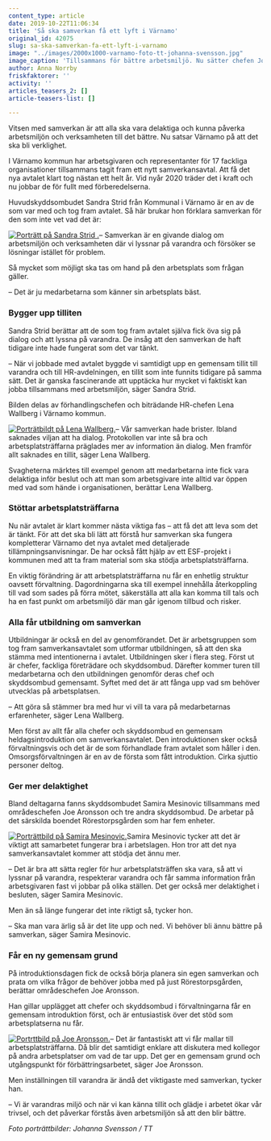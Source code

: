 ```yaml
---
content_type: article
date: 2019-10-22T11:06:34
title: 'Så ska samverkan få ett lyft i Värnamo'
original_id: 42075
slug: sa-ska-samverkan-fa-ett-lyft-i-varnamo
image: "../images/2000x1000-varnamo-foto-tt-johanna-svensson.jpg"
image_caption: 'Tillsammans för bättre arbetsmiljö. Nu sätter chefen Joe Aronsson och skyddsombudet Samira Mesinovic på särskilda boendet Rörestorpsgården i Värnamo ny fart på samverkan. '
author: Anna Norrby
friskfaktorer: ''
activity: ''
articles_teasers_2: []
article-teasers-list: []

---
```


Vitsen med samverkan är att alla ska vara delaktiga och kunna påverka arbetsmiljön och verksamheten till det bättre. Nu satsar Värnamo på att det ska bli verklighet.

I Värnamo kommun har arbetsgivaren och representanter för 17 fackliga organisationer tillsammans tagit fram ett nytt samverkansavtal. Att få det nya avtalet klart tog nästan ett helt år. Vid nyår 2020 träder det i kraft och nu jobbar de för fullt med förberedelserna.

Huvudskyddsombudet Sandra Strid från Kommunal i Värnamo är en av de som var med och tog fram avtalet. Så här brukar hon förklara samverkan för den som inte vet vad det är:

[![Porträtt på Sandra Strid .](https://www.suntarbetsliv.se/wp-content/uploads/2019/10/200x220-sandra-strid-foto-johanna-svensson-tt.jpg)](https://www.suntarbetsliv.se/wp-content/uploads/2019/10/200x220-sandra-strid-foto-johanna-svensson-tt.jpg)– Samverkan är en givande dialog om arbetsmiljön och verksamheten där vi lyssnar på varandra och försöker se lösningar istället för problem.

Så mycket som möjligt ska tas om hand på den arbetsplats som frågan gäller.

– Det är ju medarbetarna som känner sin arbetsplats bäst.

### Bygger upp tilliten

Sandra Strid berättar att de som tog fram avtalet själva fick öva sig på dialog och att lyssna på varandra. De insåg att den samverkan de haft tidigare inte hade fungerat som det var tänkt.

– När vi jobbade med avtalet byggde vi samtidigt upp en gemensam tillit till varandra och till HR-avdelningen, en tillit som inte funnits tidigare på samma sätt. Det är ganska fascinerande att upptäcka hur mycket vi faktiskt kan jobba tillsammans med arbetsmiljön, säger Sandra Strid.

Bilden delas av förhandlingschefen och biträdande HR-chefen Lena Wallberg i Värnamo kommun.

[![Porträtbildt på Lena Wallberg.](https://www.suntarbetsliv.se/wp-content/uploads/2019/10/200x220-lena-wallberg-foto-johanna-svensson-tt.jpg)](https://www.suntarbetsliv.se/wp-content/uploads/2019/10/200x220-lena-wallberg-foto-johanna-svensson-tt.jpg)– Vår samverkan hade brister. Ibland saknades viljan att ha dialog. Protokollen var inte så bra och arbetsplatsträffarna präglades mer av information än dialog. Men framför allt saknades en tillit, säger Lena Wallberg.

Svagheterna märktes till exempel genom att medarbetarna inte fick vara delaktiga inför beslut och att man som arbetsgivare inte alltid var öppen med vad som hände i organisationen, berättar Lena Wallberg.

### Stöttar arbetsplatsträffarna

Nu när avtalet är klart kommer nästa viktiga fas – att få det att leva som det är tänkt. För att det ska bli lätt att förstå hur samverkan ska fungera kompletterar Värnamo det nya avtalet med detaljerade tillämpningsanvisningar. De har också fått hjälp av ett ESF-projekt i kommunen med att ta fram material som ska stödja arbetsplatsträffarna.

En viktig förändring är att arbetsplatsträffarna nu får en enhetlig struktur oavsett förvaltning. Dagordningarna ska till exempel innehålla återkoppling till vad som sades på förra mötet, säkerställa att alla kan komma till tals och ha en fast punkt om arbetsmiljö där man går igenom tillbud och risker.

### Alla får utbildning om samverkan

Utbildningar är också en del av genomförandet. Det är arbetsgruppen som tog fram samverkansavtalet som utformar utbildningen, så att den ska stämma med intentionerna i avtalet. Utbildningen sker i flera steg. Först ut är chefer, fackliga företrädare och skyddsombud. Därefter kommer turen till medarbetarna och den utbildningen genomför deras chef och skyddsombud gemensamt. Syftet med det är att fånga upp vad sm behöver utvecklas på arbetsplatsen.

– Att göra så stämmer bra med hur vi vill ta vara på medarbetarnas erfarenheter, säger Lena Wallberg.

Men först av allt får alla chefer och skyddsombud en gemensam heldagsintroduktion om samverkansavtalet. Den introduktionen sker också förvaltningsvis och det är de som förhandlade fram avtalet som håller i den. Omsorgsförvaltningen är en av de första som fått introduktion. Cirka sjuttio personer deltog.

### Ger mer delaktighet

Bland deltagarna fanns skyddsombudet Samira Mesinovic tillsammans med områdeschefen Joe Aronsson och tre andra skyddsombud. De arbetar på det särskilda boendet Rörestorpsgården som har fem enheter.

[![Porträttbild på Samira Mesinovic.](https://www.suntarbetsliv.se/wp-content/uploads/2019/10/200x220-samira-mesinovic-foto-johanna-svensson-tt.jpg)](https://www.suntarbetsliv.se/wp-content/uploads/2019/10/200x220-samira-mesinovic-foto-johanna-svensson-tt.jpg)Samira Mesinovic tycker att det är viktigt att samarbetet fungerar bra i arbetslagen. Hon tror att det nya samverkansavtalet kommer att stödja det ännu mer.

– Det är bra att sätta regler för hur arbetsplatsträffen ska vara, så att vi lyssnar på varandra, respekterar varandra och får samma information från arbetsgivaren fast vi jobbar på olika ställen. Det ger också mer delaktighet i besluten, säger Samira Mesinovic.

Men än så länge fungerar det inte riktigt så, tycker hon.

– Ska man vara ärlig så är det lite upp och ned. Vi behöver bli ännu bättre på samverkan, säger Samira Mesinovic.

### Får en ny gemensam grund

På introduktionsdagen fick de också börja planera sin egen samverkan och prata om vilka frågor de behöver jobba med på just Rörestorpsgården, berättar områdeschefen Joe Aronsson.

Han gillar upplägget att chefer och skyddsombud i förvaltningarna får en gemensam introduktion först, och är entusiastisk över det stöd som arbetsplatserna nu får.

[![Portrttbild på Joe Aronsson.](https://www.suntarbetsliv.se/wp-content/uploads/2019/10/200x220-joe-aronsson-foto-johanna-svensson-tt.jpg)](https://www.suntarbetsliv.se/wp-content/uploads/2019/10/200x220-joe-aronsson-foto-johanna-svensson-tt.jpg)– Det är fantastiskt att vi får mallar till arbetsplatsträffarna. Då blir det samtidigt enklare att diskutera med kollegor på andra arbetsplatser om vad de tar upp. Det ger en gemensam grund och utgångspunkt för förbättringsarbetet, säger Joe Aronsson.

Men inställningen till varandra är ändå det viktigaste med samverkan, tycker han.

– Vi är varandras miljö och när vi kan känna tillit och glädje i arbetet ökar vår trivsel, och det påverkar förstås även arbetsmiljön så att den blir bättre.

_Foto porträttbilder: Johanna Svensson / TT_

